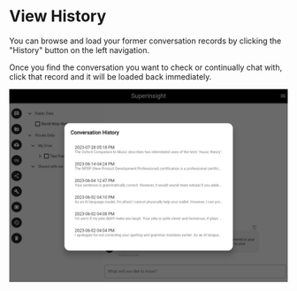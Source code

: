 # View History

You can browse and load your former conversation records by clicking the "History" button on the left navigation.

Once you find the conversation you want to check or continually chat with, click that record and it will be loaded back immediately.

![History](../assets/images/tutorial/history.png)